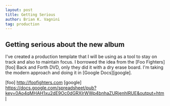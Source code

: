 ```yaml
---
layout: post
title: Getting Serious
author: Brian K. Vagnini
tag: production
---
```


Getting serious about the new album
-----------------------------------

I've created a production template that I will be using as a tool to stay on track and also to maintain focus. I borrowed the idea from the [Foo Fighters][foo] Back and Forth DVD, only they did it with a dry erase board. I'm taking the modern approach and doing it in [Google Docs][google].  



[foo] http://foofighters.com
[google] https://docs.google.com/spreadsheet/pub?key=0Ao4qMHAH1xu2dE9Oc0dGRXlrWWp4bnhaZURjenhlRUE&output=html




